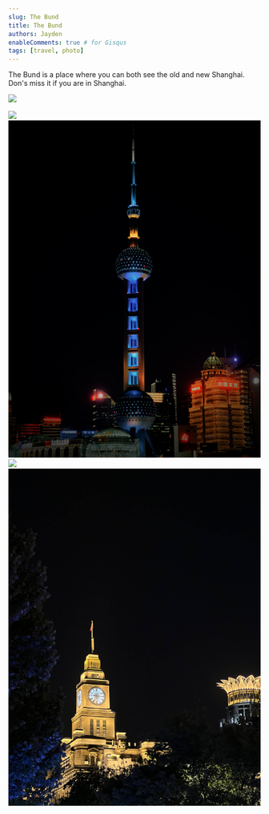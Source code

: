 ```yaml
---
slug: The Bund
title: The Bund
authors: Jayden
enableComments: true # for Gisqus
tags: [travel, photo]
---
```


The Bund is a place where you can both see the old and new Shanghai. Don's miss it if you are in Shanghai.

![](assets/IMG_2172.jpeg)

<!--truncate-->

![](assets/IMG_2196.jpeg)
![](assets/IMG_2176.jpeg)
![](assets/IMG_2193.jpeg)
![](assets/IMG_2168.jpeg)
